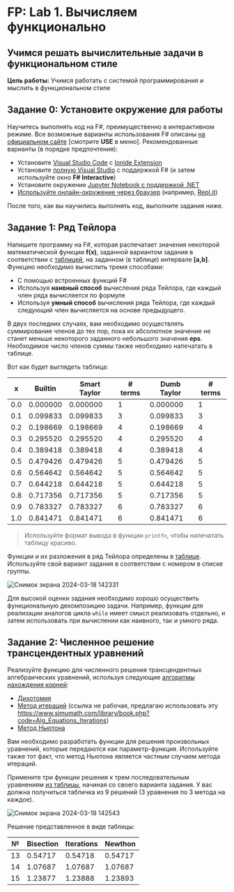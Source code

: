# FP: Lab 1. Вычисляем функционально

## Учимся решать вычислительные задачи в функциональном стиле

**Цель работы:** Учимся работать с системой программирования и мыслить в функциональном стиле  

## Задание 0: Установите окружение для работы

Научитесь выполнять код на F#, преимущественно в интерактивном режиме. Все возможные варианты использования F# описаны [на официальном сайте](https://fsharp.org/) [смотрите **USE** в меню]. Рекомендованные варианты (в порядке предпочтения):
* Установите [Visual Studio Code](https://code.visualstudio.com/) с [Ionide Extension](http://ionide.io/)
* Установите [полную Visual Studio](http://visualstudio.com) с поддержкой F# (и затем используйте окно **F# Interactive**)
* Установите окружение [Jupyter Notebook с поддержкой .NET](https://github.com/dotnet/interactive/blob/main/docs/NotebooksLocalExperience.md)
* [Используйте онлайн-окружение через браузер](https://fsharp.org/use/browser/) (например, [Repl.it](http://repl.it))

После того, как вы научились выполнять код, выполните задания ниже.

## Задание 1: Ряд Тейлора 

Напишите программу на F#, которая распечатает значения некоторой математической функции **f(x)**, заданной вариантом задания в соответствии с [таблицей](Lab1.pdf), на заданном (в таблице) интервале **[a,b]**. Функцию необходимо вычислить тремя способами:

 * С помощью встроенных функций F#
 * Используя **наивный способ** вычисления ряда Тейлора, где каждый член ряда вычисляется по формуле
 * Используя **умный способ** вычисления ряда Тейлора, где каждый следующий член вычисляется на основе предыдущего.

В двух последних случаях, вам необходимо осуществлять суммирование членов до тех пор, пока их абсолютное значение не станет меньше некоторого заданного небольшого значения **eps**. Необходимое число членов суммы также необходимо напечатать в таблице.

Вот как будет выглядеть таблица:

| x | Builtin | Smart Taylor | # terms | Dumb Taylor | # terms |
|---|---------|--------------|---------|-------------|---------|
| 0.0 | 0.000000 | 0.000000 | 1 | 0.000000 | 1 |
| 0.1 | 0.099833 | 0.099833 | 3 | 0.099833 | 3 |
| 0.2 | 0.198669 | 0.198669 | 4 | 0.198669 | 4 |
| 0.3 | 0.295520 | 0.295520 | 4 | 0.295520 | 4 |
| 0.4 | 0.389418 | 0.389418 | 4 | 0.389418 | 4 |
| 0.5 | 0.479426 | 0.479426 | 5 | 0.479426 | 5 |
| 0.6 | 0.564642 | 0.564642 | 5 | 0.564642 | 5 |
| 0.7 | 0.644218 | 0.644218 | 5 | 0.644218 | 5 |
| 0.8 | 0.717356 | 0.717356 | 5 | 0.717356 | 5 |
| 0.9 | 0.783327 | 0.783327 | 6 | 0.783327 | 6 |
| 1.0 | 0.841471 | 0.841471 | 6 | 0.841471 | 6 |

> Используйте формат вывода в функции `printfn`, чтобы напечатать таблицу красиво.

Функции и их разложения в ряд Тейлора определены в [таблице](Lab1.pdf). Используйте свой вариант задания в соответствии с номером в списке группы.

![Снимок экрана 2024-03-18 142331](https://github.com/user-attachments/assets/2c9d8868-660f-42d3-8853-614d48042a09)

Для высокой оценки задания необходимо хорошо осуществить функциональную декомпозицию задачи. Например, функции для реализации аналогов цикла `while` имеет смысл реализовать отдельно, и затем использовать при вычислении как наивного, так и умного ряда.

## Задание 2: Численное решение трансцендентных уравнений

Реализуйте функцию для численного решения трансцендентных алгебраических уравнений, используя следующие [алгоритмы нахождения корней](https://en.wikipedia.org/wiki/Root-finding_algorithms): 

 * [Дихотомия](https://en.wikipedia.org/wiki/Bisection_method)
 * [Метод итераций](http://www.simumath.com/library/book.html?code=Alg_Equations_Iterations) (ссылка не рабочая, предлагаю использовать эту https://www.simumath.com/library/book.php?code=Alg_Equations_Iterations)
 * [Метод Ньютона](https://en.wikipedia.org/wiki/Newton%27s_method)

Вам необходимо разработать функции для решения произвольных уравнений, которые передаются как параметр-функция. Используйте также тот факт, что метод Ньютона является частным случаем метода итераций. 

Примените три функции решения к трем последовательным уравнениям [из таблицы](Lab1.pdf), начиная со своего варианта задания. У вас должна получиться табличка из 9 решений (3 уравнения по 3 метода на каждое).

![Снимок экрана 2024-03-18 142543](https://github.com/user-attachments/assets/16506f47-aaaf-4744-9c3d-e4ae272e0513)

Решение представленное в виде таблицы:

| № | Bisection | Iterations | Newthon |
|---|---------|--------------|---------|
| 13 |   0.54717 |    0.54718 |    0.54717 |
| 14 |   1.07687  |    1.07687 |    1.07687 |
| 15 |   1.23877  |    1.23888 |    1.23893 |

